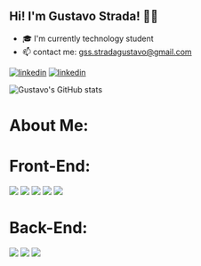 ## Hi! I'm Gustavo Strada! 👋🏻

- 🎓 I'm currently technology student
- 📫 contact me: gss.stradagustavo@gmail.com
  
[![linkedin](https://img.shields.io/badge/LinkedIn-0077B5?style=for-the-badge&logo=linkedin&logoColor=white)](https://www.linkedin.com/in/gustavo-strada-silva/)
[![linkedin](	https://img.shields.io/badge/Instagram-E4405F?style=for-the-badge&logo=instagram&logoColor=white)]([https://www.linkedin.com/in/gustavo-strada-silva](https://www.instagram.com/gus_strada/)/)

![Gustavo's GitHub stats](https://github-readme-stats.vercel.app/api?username=StradaGustavo&show_icons=true&theme=dracula)

# About Me:



# Front-End:

<div>
  <img src="https://img.shields.io/badge/HTML5-E34F26?style=for-the-badge&logo=html5&logoColor=white">
  <img src="https://img.shields.io/badge/CSS3-1572B6?style=for-the-badge&logo=css3&logoColor=white">
  <img src="https://img.shields.io/badge/JavaScript-323330?style=for-the-badge&logo=javascript&logoColor=F7DF1E">
  <img src="https://img.shields.io/badge/React-20232A?style=for-the-badge&logo=react&logoColor=61DAFB">
  <img src="https://img.shields.io/badge/React_Native-20232A?style=for-the-badge&logo=react&logoColor=61DAFB">
</div>

# Back-End:
<div>
  <img src="https://img.shields.io/badge/PHP-777BB4?style=for-the-badge&logo=php&logoColor=white">
  <img src="https://img.shields.io/badge/Node.js-43853D?style=for-the-badge&logo=node.js&logoColor=white">
  <img src="https://img.shields.io/badge/Python-3776AB?style=for-the-badge&logo=python&logoColor=white">
</div>

